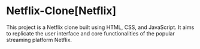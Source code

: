 # Netflix-Clone[Netflix]
This project is a Netflix clone built using HTML, CSS, and JavaScript. It aims to replicate the user interface and core functionalities of the popular streaming platform Netflix.
